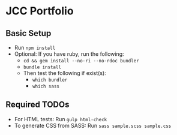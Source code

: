 # JCC Portfolio

## Basic Setup
- Run `npm install` 
- Optional: If you have ruby, run the following: 
	- `cd && gem install --no-ri --no-rdoc bundler`
	- `bundle install`
	- Then test the following if exist(s): 
		- `which bundler`
		- `which sass`

## Required TODOs
- For HTML tests: Run `gulp html-check`
- To generate CSS from SASS: Run `sass sample.scss sample.css`